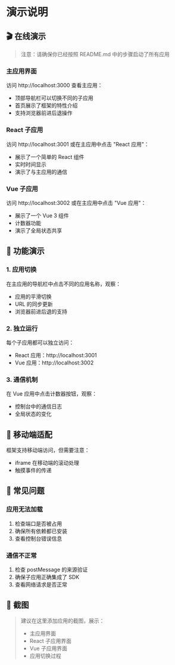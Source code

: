 # 演示说明

## 🎬 在线演示

> 注意：请确保你已经按照 README.md 中的步骤启动了所有应用

### 主应用界面

访问 http://localhost:3000 查看主应用：

- 顶部导航栏可以切换不同的子应用
- 首页展示了框架的特性介绍
- 支持浏览器前进后退操作

### React 子应用

访问 http://localhost:3001 或在主应用中点击 "React 应用"：

- 展示了一个简单的 React 组件
- 实时时间显示
- 演示了与主应用的通信

### Vue 子应用

访问 http://localhost:3002 或在主应用中点击 "Vue 应用"：

- 展示了一个 Vue 3 组件
- 计数器功能
- 演示了全局状态共享

## 🔧 功能演示

### 1. 应用切换

在主应用的导航栏中点击不同的应用名称，观察：

- 应用的平滑切换
- URL 的同步更新
- 浏览器前进后退的支持

### 2. 独立运行

每个子应用都可以独立访问：

- React 应用：http://localhost:3001
- Vue 应用：http://localhost:3002

### 3. 通信机制

在 Vue 应用中点击计数器按钮，观察：

- 控制台中的通信日志
- 全局状态的变化

## 📱 移动端适配

框架支持移动端访问，但需要注意：

- iframe 在移动端的滚动处理
- 触摸事件的传递

## 🐛 常见问题

### 应用无法加载

1. 检查端口是否被占用
2. 确保所有依赖都已安装
3. 查看控制台错误信息

### 通信不正常

1. 检查 postMessage 的来源验证
2. 确保子应用正确集成了 SDK
3. 查看网络请求是否正常

## 📸 截图

> 建议在这里添加应用的截图，展示：
>
> - 主应用界面
> - React 子应用界面
> - Vue 子应用界面
> - 应用切换过程
